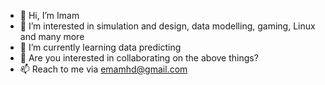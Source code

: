 - 👋 Hi, I’m Imam
- 👀 I’m interested in simulation and design, data modelling, gaming, Linux and many more
- 🌱 I’m currently learning data predicting
- 💞️ Are you interested in collaborating on the above things?
- 📫 Reach to me via emamhd@gmail.com

<!---
imamhs/imamhs is a ✨ special ✨ repository because its `README.md` (this file) appears on your GitHub profile.
You can click the Preview link to take a look at your changes.
--->
